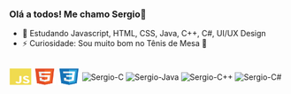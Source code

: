 ### Olá a todos! Me chamo Sergio👋


- 🌱 Estudando Javascript, HTML, CSS, Java, C++, C#, UI/UX Design 
- ⚡ Curiosidade: Sou muito bom no Tênis de Mesa 🏓

<div style="display: inline_block"><br>
  <img align="center" alt="Sergio-Js" height="30" width="40" src="https://raw.githubusercontent.com/devicons/devicon/master/icons/javascript/javascript-plain.svg">
  <img align="center" alt="Sergio-HTML" height="30" width="40" src="https://raw.githubusercontent.com/devicons/devicon/master/icons/html5/html5-original.svg">
  <img align="center" alt="Sergio-CSS" height="30" width="40" src="https://raw.githubusercontent.com/devicons/devicon/master/icons/css3/css3-original.svg">
  <img align="center" alt="Sergio-C" height="30" width="40" src="https://www.pngkit.com/png/full/101-1010012_download-png.png">
  <img align="center" alt="Sergio-Java" height="30" width="40" src="https://banner2.cleanpng.com/20181122/krs/kisspng-java-programming-language-selenium-computer-softwa-july-2-16-halab-4-dev-5bf78387a7bb41.028192901542947719687.jpg">
  <img align="center" alt="Sergio-C++" height="30" width="40" src="https://th.bing.com/th/id/OIP.CtQWrsgRjNiRWQg6PgySkgAAAA?rs=1&pid=ImgDetMain">
  <img align="center" alt="Sergio-C#" height="30" width="40" src="https://dhelp.fr/img/logo-C-hashtag-purple.png">
</div>

